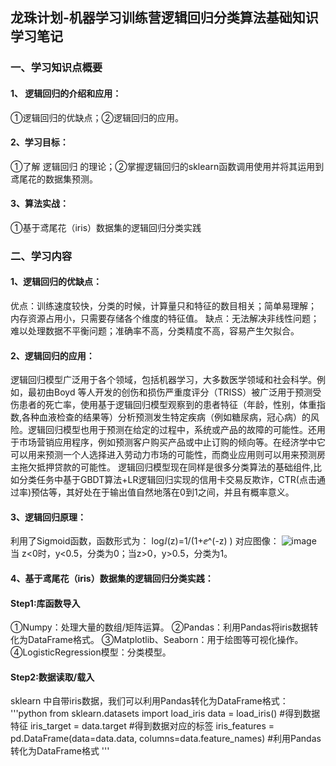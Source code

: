 ## 龙珠计划-机器学习训练营逻辑回归分类算法基础知识学习笔记
### 一、学习知识点概要
#### 1、	逻辑回归的介绍和应用：
①逻辑回归的优缺点；②逻辑回归的应用。
#### 2、学习目标：
①了解 逻辑回归 的理论；②掌握逻辑回归的sklearn函数调用使用并将其运用到鸢尾花的数据集预测。
#### 3、算法实战：
①基于鸢尾花（iris）数据集的逻辑回归分类实践
### 二、学习内容
#### 1、逻辑回归的优缺点：
优点：训练速度较快，分类的时候，计算量只和特征的数目相关；简单易理解； 内存资源占用小，只需要存储各个维度的特征值。
缺点：无法解决非线性问题；难以处理数据不平衡问题；准确率不高，分类精度不高，容易产生欠拟合。
#### 2、逻辑回归的应用：
逻辑回归模型广泛用于各个领域，包括机器学习，大多数医学领域和社会科学。例如，最初由Boyd 等人开发的创伤和损伤严重度评分（TRISS）被广泛用于预测受伤患者的死亡率，使用基于逻辑回归模型观察到的患者特征（年龄，性别，体重指数,各种血液检查的结果等）分析预测发生特定疾病（例如糖尿病，冠心病）的风险。逻辑回归模型也用于预测在给定的过程中，系统或产品的故障的可能性。还用于市场营销应用程序，例如预测客户购买产品或中止订购的倾向等。在经济学中它可以用来预测一个人选择进入劳动力市场的可能性，而商业应用则可以用来预测房主拖欠抵押贷款的可能性。
逻辑回归模型现在同样是很多分类算法的基础组件,比如分类任务中基于GBDT算法+LR逻辑回归实现的信用卡交易反欺诈，CTR(点击通过率)预估等，其好处在于输出值自然地落在0到1之间，并且有概率意义。
#### 3、逻辑回归原理：
利用了Sigmoid函数，函数形式为：
log⁡ⅈ(z)=1/(1+ⅇ^(-z) )
对应图像：
![image](https://user-images.githubusercontent.com/76520773/163116942-6bde8138-7e8d-417c-afc0-dd3de0bbffea.png)
当 z<0时，y<0.5，分类为0；当z>0，y>0.5，分类为1。
#### 4、基于鸢尾花（iris）数据集的逻辑回归分类实践：

#### Step1:库函数导入
①Numpy：处理大量的数组/矩阵运算。
②Pandas：利用Pandas将iris数据转化为DataFrame格式。
③Matplotlib、Seaborn：用于绘图等可视化操作。
④LogisticRegression模型：分类模型。

#### Step2:数据读取/载入
sklearn 中自带iris数据，我们可以利用Pandas转化为DataFrame格式：
'''python
from sklearn.datasets import load_iris
data = load_iris() #得到数据特征
iris_target = data.target #得到数据对应的标签
iris_features = pd.DataFrame(data=data.data, columns=data.feature_names) #利用Pandas转化为DataFrame格式
'''
